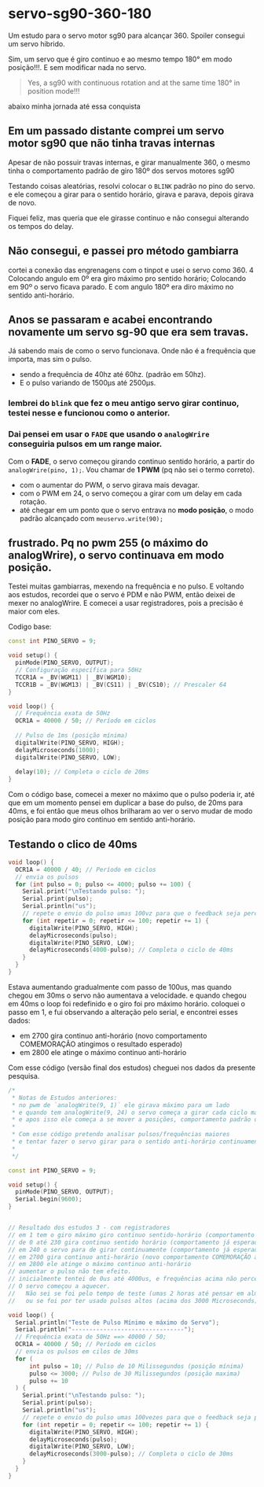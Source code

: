 # servo-sg90-360-180

Um estudo para o servo motor sg90 para alcançar 360. Spoiler consegui um servo hibrido.

Sim, um servo que é giro continuo e ao mesmo tempo 180° em modo posição!!!. E sem modificar nada no servo.
> Yes, a sg90 with continuous rotation and at the same time 180° in position mode!!!

abaixo minha jornada até essa conquista

## Em um passado distante comprei um servo motor sg90 que não tinha travas internas

Apesar de não possuir travas internas, e girar manualmente 360, o mesmo tinha o comportamento padrão de giro 180º dos servos motores sg90

Testando coisas aleatórias, resolvi colocar o `BLINK` padrão no pino do servo. e ele começou a girar para o sentido horário, girava e parava, depois girava de novo.

Fiquei feliz, mas queria que ele girasse continuo e não consegui alterando os tempos do delay.

## Não consegui, e passei pro método gambiarra

cortei a conexão das engrenagens com o tinpot e usei o servo como 360. 4
Colocando angulo em 0º era giro máximo pro sentido horário; Colocando em 90º o servo ficava parado. E com angulo 180º era diro máximo no sentido anti-horário.

## Anos se passaram e acabei encontrando novamente um servo sg-90 que era sem travas.

Já sabendo mais de como o servo funcionava. Onde não é a frequência que importa, mas sim o pulso.

* sendo a frequência de 40hz até 60hz. (padrão em 50hz).
* E o pulso variando de 1500μs até 2500μs.


### lembrei do `blink` que fez o meu antigo servo girar continuo, testei nesse e funcionou como o anterior.

### Dai pensei em usar o `FADE` que usando o `analogWrire` conseguiria pulsos em um range maior.

Com o **FADE**, o servo começou girando continuo sentido horário, a partir do `analogWrire(pino, 1);`. Vou chamar de **1 PWM** (pq não sei o termo correto).

* com o aumentar do PWM, o servo girava mais devagar.
* com o PWM em 24, o servo começou a girar com um delay em cada rotação.
* até chegar em um ponto que o servo entrava no **modo posição**, o modo padrão alcançado com `meuservo.write(90);`

## frustrado. Pq no pwm 255 (o máximo do analogWrire), o servo continuava em modo posição.

Testei muitas gambiarras, mexendo na frequência e no pulso. E voltando aos estudos, recordei que o servo é PDM e não PWM, então deixei de mexer no analogWrire. E comecei a usar registradores, pois a precisão é maior com eles.

Codigo base:

```cpp
const int PINO_SERVO = 9;

void setup() {
  pinMode(PINO_SERVO, OUTPUT);
  // Configuração específica para 50Hz
  TCCR1A = _BV(WGM11) | _BV(WGM10);
  TCCR1B = _BV(WGM13) | _BV(CS11) | _BV(CS10); // Prescaler 64
}

void loop() {
  // Frequência exata de 50Hz
  OCR1A = 40000 / 50; // Período em ciclos
  
  // Pulso de 1ms (posição mínima)
  digitalWrite(PINO_SERVO, HIGH);
  delayMicroseconds(1000);
  digitalWrite(PINO_SERVO, LOW);
  
  delay(10); // Completa o ciclo de 20ms
}
```

Com o código base, comecei a mexer no máximo que o pulso poderia ir, até que em um momento pensei em duplicar a base do pulso, de 20ms para 40ms, e foi então que meus olhos brilharam ao ver o servo mudar de modo posição para modo giro continuo em sentido anti-horário.

## Testando o clico de 40ms

```cpp
void loop() {
  OCR1A = 40000 / 40; // Período em ciclos
  // envia os pulsos
  for (int pulso = 0; pulso <= 4000; pulso += 100) {
    Serial.print("\nTestando pulso: ");
    Serial.print(pulso);
    Serial.println("us");
    // repete o envio do pulso umas 100vz para que o feedback seja perceptível por um humano
    for (int repetir = 0; repetir <= 100; repetir += 1) {
      digitalWrite(PINO_SERVO, HIGH);
      delayMicroseconds(pulso);
      digitalWrite(PINO_SERVO, LOW);
      delayMicroseconds(4000-pulso); // Completa o ciclo de 40ms
    }
  }
}
```

Estava aumentando gradualmente com passo de 100us, mas quando chegou em 30ms o servo não aumentava a velocidade. e quando chegou em 40ms o loop foi redefinido e o giro foi pro máximo horário.
coloquei o passo em 1, e fui observando a alteração pelo serial, e encontrei esses dados:

* em 2700 gira continuo anti-horário (novo comportamento COMEMORAÇÃO atingimos o resultado esperado)
* em 2800 ele atinge o máximo continuo anti-horário

Com esse código (versão final dos estudos) cheguei nos dados da presente pesquisa.

```cpp
/* 
 * Notas de Estudos anteriores:
 * no pwm de `analogWrite(9, 1)` ele girava máximo para um lado 
 * e quando tem analogWrite(9, 24) o servo começa a girar cada ciclo mais devagar
 * e apos isso ele começa a se mover a posições, comportamento padrão do servo.
 * 
 * Com esse código pretendo analisar pulsos/frequências maiores 
 * e tentar fazer o servo girar para o sentido anti-horário continuamente.
 *
 */

const int PINO_SERVO = 9;

void setup() {
  pinMode(PINO_SERVO, OUTPUT);
  Serial.begin(9600);
}


// Resultado dos estudos 3 - com registradores
// em 1 tem o giro máximo giro continuo sentido-horário (comportamento já esperado  anterior)
// de 0 até 230 gira continuo sentido horário (comportamento já esperado pelo estudo anterior) 
// em 240 o servo para de girar continuamente (comportamento já esperado pelo estudo anterior)
// em 2700 gira continuo anti-horário (novo comportamento COMEMORAÇÃO atingimos o resultado esperado)
// em 2800 ele atinge o máximo continuo anti-horário
// aumentar o pulso não tem efeito.
// inicialmente tentei de 0us até 4000us, e frequências acima não percebi diferença
// O servo começou a aquecer. 
//   Não sei se foi pelo tempo de teste (umas 2 horas até pensar em almentar a largura do pulso acima de 20ms)
//   ou se foi por ter usado pulsos altos (acima dos 3000 Microseconds).

void loop() {
  Serial.println("Teste de Pulso Mínimo e máximo do Servo");
  Serial.println("--------------------------------");
  // Frequência exata de 50Hz ==> 40000 / 50;
  OCR1A = 40000 / 50; // Período em ciclos
  // envia os pulsos em cilos de 30ms
  for (
      int pulso = 10; // Pulso de 10 Milissegundos (posição mínima)
      pulso <= 3000; // Pulso de 30 Milissegundos (posição maxima)
      pulso += 10
  ) {
    Serial.print("\nTestando pulso: ");
    Serial.print(pulso);
    Serial.println("us");
    // repete o envio do pulso umas 100vezes para que o feedback seja perceptível por um humano
    for (int repetir = 0; repetir <= 100; repetir += 1) {
      digitalWrite(PINO_SERVO, HIGH);
      delayMicroseconds(pulso);
      digitalWrite(PINO_SERVO, LOW);
      delayMicroseconds(3000-pulso); // Completa o ciclo de 30ms
    }
  }
}
```

